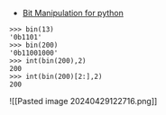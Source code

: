 - [Bit Manipulation for python](https://weikaiwei.com/python/python-bitwise/)
```python=
>>> bin(13)
'0b1101'
>>> bin(200)
'0b11001000'
>>> int(bin(200),2)
200
>>> int(bin(200)[2:],2)
200
```

![[Pasted image 20240429122716.png]]